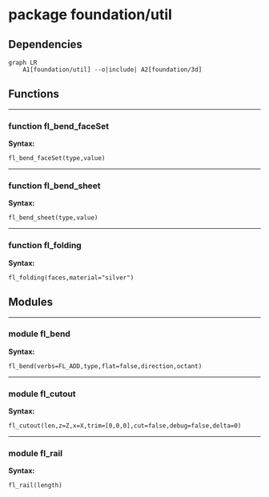 # package foundation/util

## Dependencies

```mermaid
graph LR
    A1[foundation/util] --o|include| A2[foundation/3d]
```

## Functions

---

### function fl_bend_faceSet

__Syntax:__

```text
fl_bend_faceSet(type,value)
```

---

### function fl_bend_sheet

__Syntax:__

```text
fl_bend_sheet(type,value)
```

---

### function fl_folding

__Syntax:__

```text
fl_folding(faces,material="silver")
```

## Modules


---

### module fl_bend

__Syntax:__

    fl_bend(verbs=FL_ADD,type,flat=false,direction,octant)

---

### module fl_cutout

__Syntax:__

    fl_cutout(len,z=Z,x=X,trim=[0,0,0],cut=false,debug=false,delta=0)

---

### module fl_rail

__Syntax:__

    fl_rail(length)

